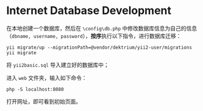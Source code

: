 # Internet Database Development

在本地创建一个数据库，然后在 `\config\db.php` 中修改数据库信息为自己的信息（`dbname, username, password`），**按序**执行以下指令，进行数据库迁移：

```
yii migrate/up --migrationPath=@vendor/dektrium/yii2-user/migrations
yii migrate
```

将 `yii2basic.sql` 导入建立好的数据库中；

进入 `web` 文件夹，输入如下命令：

`php -S localhost:8080`

打开网址，即可看到初始页面。